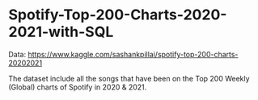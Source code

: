 # Spotify-Top-200-Charts-2020-2021-with-SQL

Data: <https://www.kaggle.com/sashankpillai/spotify-top-200-charts-20202021>

The dataset include all the songs that have been on the Top 200 Weekly (Global) charts of Spotify in 2020 & 2021. 
